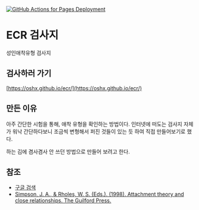 [![GitHub Actions for Pages Deployment](https://github.com/oshx/ecr/actions/workflows/deploy.yml/badge.svg)](https://github.com/oshx/ecr/actions/workflows/deploy.yml)

# ECR 검사지
성인애착유형 검사지

## 검사하러 가기
[https://oshx.github.io/ecr/](https://oshx.github.io/ecr/)

## 만든 이유
아주 간단한 시험을 통해, 애착 유형을 확인하는 방법이다.
인터넷에 떠도는 검사지 자체가 워낙 간단하다보니 조금씩 변형해서 퍼진 것들이 있는 듯 하여 직접 만들어보기로 했다.

하는 김에 겸사겸사 안 쓰던 방법으로 만들어 보려고 한다.

## 참조
- [구글 검색](https://www.google.com/search?q=ECR+test)
- [Simpson, J. A., & Rholes, W. S. (Eds.). (1998). Attachment theory and close relationships. The Guilford Press.](https://psycnet.apa.org/record/1997-36873-000)
